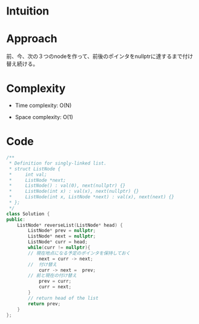 # Intuition

# Approach
前、今、次の３つのnodeを作って、前後のポインタをnullptrに達するまで付け替え続ける。

# Complexity
- Time complexity:
O(N)

- Space complexity:
O(1)

# Code
```cpp []
/**
 * Definition for singly-linked list.
 * struct ListNode {
 *     int val;
 *     ListNode *next;
 *     ListNode() : val(0), next(nullptr) {}
 *     ListNode(int x) : val(x), next(nullptr) {}
 *     ListNode(int x, ListNode *next) : val(x), next(next) {}
 * };
 */
class Solution {
public:
    ListNode* reverseList(ListNode* head) {
        ListNode* prev = nullptr;
        ListNode* next = nullptr;
        ListNode* curr = head;
        while(curr != nullptr){
  	    // 現在地点になる予定のポインタを保持しておく
            next = curr -> next;
	    //  付け替え
            curr -> next =  prev;
	    // 前と現在の付け替え
            prev = curr;
            curr = next;
        }
        // return head of the list
        return prev;
    }
};
```
